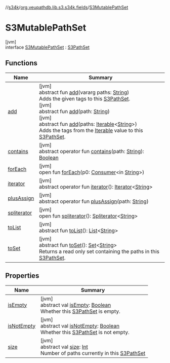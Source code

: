 //[s34k](../../../index.md)/[org.veupathdb.lib.s3.s34k.fields](../index.md)/[S3MutablePathSet](index.md)

# S3MutablePathSet

[jvm]\
interface [S3MutablePathSet](index.md) : [S3PathSet](../-s3-path-set/index.md)

## Functions

| Name | Summary |
|---|---|
| [add](add.md) | [jvm]<br>abstract fun [add](add.md)(vararg paths: [String](https://kotlinlang.org/api/latest/jvm/stdlib/kotlin/-string/index.html))<br>Adds the given tags to this [S3PathSet](../-s3-path-set/index.md).<br>[jvm]<br>abstract fun [add](add.md)(path: [String](https://kotlinlang.org/api/latest/jvm/stdlib/kotlin/-string/index.html))<br>[jvm]<br>abstract fun [add](add.md)(paths: [Iterable](https://kotlinlang.org/api/latest/jvm/stdlib/kotlin.collections/-iterable/index.html)&lt;[String](https://kotlinlang.org/api/latest/jvm/stdlib/kotlin/-string/index.html)&gt;)<br>Adds the tags from the [Iterable](https://kotlinlang.org/api/latest/jvm/stdlib/kotlin.collections/-iterable/index.html) value to this [S3PathSet](../-s3-path-set/index.md). |
| [contains](../-s3-path-set/contains.md) | [jvm]<br>abstract operator fun [contains](../-s3-path-set/contains.md)(path: [String](https://kotlinlang.org/api/latest/jvm/stdlib/kotlin/-string/index.html)): [Boolean](https://kotlinlang.org/api/latest/jvm/stdlib/kotlin/-boolean/index.html) |
| [forEach](../../org.veupathdb.lib.s3.s34k.fields.tags/-s3-tag-set/index.md#1332756827%2FFunctions%2F-1216412040) | [jvm]<br>open fun [forEach](../../org.veupathdb.lib.s3.s34k.fields.tags/-s3-tag-set/index.md#1332756827%2FFunctions%2F-1216412040)(p0: [Consumer](https://docs.oracle.com/javase/8/docs/api/java/util/function/Consumer.html)&lt;in [String](https://kotlinlang.org/api/latest/jvm/stdlib/kotlin/-string/index.html)&gt;) |
| [iterator](../../org.veupathdb.lib.s3.s34k.response.object/-s3-object-list/index.md#-858216167%2FFunctions%2F-1216412040) | [jvm]<br>abstract operator fun [iterator](../../org.veupathdb.lib.s3.s34k.response.object/-s3-object-list/index.md#-858216167%2FFunctions%2F-1216412040)(): [Iterator](https://kotlinlang.org/api/latest/jvm/stdlib/kotlin.collections/-iterator/index.html)&lt;[String](https://kotlinlang.org/api/latest/jvm/stdlib/kotlin/-string/index.html)&gt; |
| [plusAssign](plus-assign.md) | [jvm]<br>abstract operator fun [plusAssign](plus-assign.md)(path: [String](https://kotlinlang.org/api/latest/jvm/stdlib/kotlin/-string/index.html)) |
| [spliterator](../../org.veupathdb.lib.s3.s34k.response.object/-s3-object-list/index.md#-1387152138%2FFunctions%2F-1216412040) | [jvm]<br>open fun [spliterator](../../org.veupathdb.lib.s3.s34k.response.object/-s3-object-list/index.md#-1387152138%2FFunctions%2F-1216412040)(): [Spliterator](https://docs.oracle.com/javase/8/docs/api/java/util/Spliterator.html)&lt;[String](https://kotlinlang.org/api/latest/jvm/stdlib/kotlin/-string/index.html)&gt; |
| [toList](../-s3-path-set/to-list.md) | [jvm]<br>abstract fun [toList](../-s3-path-set/to-list.md)(): [List](https://kotlinlang.org/api/latest/jvm/stdlib/kotlin.collections/-list/index.html)&lt;[String](https://kotlinlang.org/api/latest/jvm/stdlib/kotlin/-string/index.html)&gt; |
| [toSet](../-s3-path-set/to-set.md) | [jvm]<br>abstract fun [toSet](../-s3-path-set/to-set.md)(): [Set](https://kotlinlang.org/api/latest/jvm/stdlib/kotlin.collections/-set/index.html)&lt;[String](https://kotlinlang.org/api/latest/jvm/stdlib/kotlin/-string/index.html)&gt;<br>Returns a read only set containing the paths in this [S3PathSet](../-s3-path-set/index.md). |

## Properties

| Name | Summary |
|---|---|
| [isEmpty](../-s3-path-set/is-empty.md) | [jvm]<br>abstract val [isEmpty](../-s3-path-set/is-empty.md): [Boolean](https://kotlinlang.org/api/latest/jvm/stdlib/kotlin/-boolean/index.html)<br>Whether this [S3PathSet](../-s3-path-set/index.md) is empty. |
| [isNotEmpty](../-s3-path-set/is-not-empty.md) | [jvm]<br>abstract val [isNotEmpty](../-s3-path-set/is-not-empty.md): [Boolean](https://kotlinlang.org/api/latest/jvm/stdlib/kotlin/-boolean/index.html)<br>Whether this [S3PathSet](../-s3-path-set/index.md) is not empty. |
| [size](../-s3-path-set/size.md) | [jvm]<br>abstract val [size](../-s3-path-set/size.md): [Int](https://kotlinlang.org/api/latest/jvm/stdlib/kotlin/-int/index.html)<br>Number of paths currently in this [S3PathSet](../-s3-path-set/index.md) |
